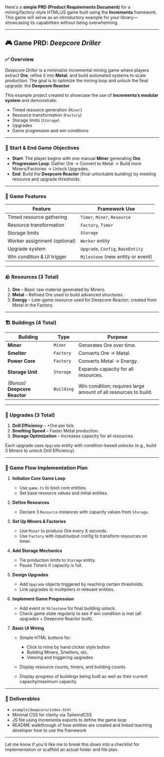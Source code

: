 Here's a **simple PRD (Product Requirements Document)** for a mining/factory-style HTML/JS game built using the **Incrementa** framework. This game will serve as an introductory example for your library—showcasing its capabilities without being overwhelming.

---

## 🎮 Game PRD: *Deepcore Driller*

### ✅ Overview

*Deepcore Driller* is a minimalist incremental mining game where players extract **Ore**, refine it into **Metal**, and build automated systems to scale production. 
The goal is to optimize the mining loop and unlock the final upgrade: the **Deepcore Reactor**.

This example project created to showcase the use of **Incrementa’s modular system** and demonstrate:

* Timed resource generation (`Miner`)
* Resource transformation (`Factory`)
* Storage limits (`Storage`)
* Upgrades
* Game progression and win conditions

---

### 🏁 Start & End Game Objectives

* **Start**: The player begins with one manual **Miner** generating **Ore**.
* **Progression Loop**: Gather Ore → Convert to Metal → Build more Miners/Factories → Unlock Upgrades.
* **End**: Build the **Deepcore Reactor** (final unlockable building) by meeting resource and upgrade thresholds.

---

### 🔧 Game Features

| Feature                      | Framework Use                     |
| ---------------------------- | --------------------------------- |
| Timed resource gathering     | `Timer`, `Miner`, `Resource`      |
| Resource transformation      | `Factory`, `Timer`                |
| Storage limits               | `Storage`                         |
| Worker assignment (optional) | `Worker` entity                   |
| Upgrade system               | `Upgrade`, `Config`, `BaseEntity` |
| Win condition & UI trigger   | `Milestone` (new entity or event) |

---

### 🪨 Resources (3 Total)

1. **Ore** – Basic raw material generated by Miners.
2. **Metal** – Refined Ore used to build advanced structures.
3. **Energy** – Late-game resource used for Deepcore Reactor; created from Metal in the Factory.

---

### 🏗️ Buildings (4 Total)

| Building                       | Type       | Purpose                                                         |
| ------------------------------ | ---------- | --------------------------------------------------------------- |
| **Miner**                      | `Miner`    | Generates Ore over time.                                        |
| **Smelter**                    | `Factory`  | Converts Ore → Metal.                                           |
| **Power Core**                 | `Factory`  | Converts Metal → Energy.                                        |
| **Storage Unit**               | `Storage`  | Expands capacity for all resources.                             |
| *(Bonus)* **Deepcore Reactor** | `Building` | Win condition; requires large amount of all resources to build. |

---

### 🔼 Upgrades (3 Total)

1. **Drill Efficiency** – +Ore per tick.
2. **Smelting Speed** – Faster Metal production.
3. **Storage Optimization** – Increases capacity for all resources.

Each upgrade uses `Upgrade` entity with condition-based unlocks (e.g., build 3 Miners to unlock Drill Efficiency).

---

### 🧱 Game Flow Implementation Plan

1. **Initialize Core Game Loop**

   * Use `game.ts` to boot core entities.
   * Set base resource values and initial entities.

2. **Define Resources**

   * Declare 3 `Resource` instances with capacity values from `Storage`.

3. **Set Up Miners & Factories**

   * Use `Miner` to produce Ore every X seconds.
   * Use `Factory` with input/output config to transform resources on timer.

4. **Add Storage Mechanics**

   * Tie production limits to `Storage` entity.
   * Pause Timers if capacity is full.

5. **Design Upgrades**

   * Add `Upgrade` objects triggered by reaching certain thresholds.
   * Link upgrades to multipliers in relevant entities.

6. **Implement Game Progression**

   * Add event or `Milestone` for final building unlock.
   * Check game state regularly to see if win condition is met (all upgrades + Deepcore Reactor built).

7. **Basic UI Wiring**

   * Simple HTML buttons for:

     * Click to mine by hand clicker style button
     * Building Miners, Smelters, etc.
     * Viewing and triggering upgrades
   * Display resource counts, timers, and building counts.
   * Display progress of buildings being built as well as their current capacity/maximum capacity.

---

### 📝 Deliverables

* `example/deepcore/index.html`
* Minimal CSS for clarity via TailwindCSS
* JS file using Incrementa exports to define the game loop
* README walkthrough of how entities are created and linked teaching developer how to use the framework

---

Let me know if you'd like me to break this down into a checklist for implementation or scaffold an actual folder and file plan.
